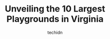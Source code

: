 ---
layout: ampstory
image: https://i0.wp.com/paketmu.com/wp-content/uploads/2023/06/fairlington-park-0-in-virginia-1686366494.jpeg?resize=640,853
author: techidn
featured: false
description: Explore the diverse Playground scene in Virginia, home to an incredible selection of 10 establishments catering to every taste. Whether youre in search of iconic favorites or undiscovered t
title: Unveiling the 10 Largest Playgrounds in Virginia
cover:
   title: Unveiling the 10 Largest Playgrounds in Virginia
   subtitle: RICKPATE
   background: https://paketmu.com/wp-content/uploads/2023/06/fairlington-park-0-in-virginia-1686366494.jpeg

pages: 
 - layout: thirds
   top: <h1>#1 Clemyjontri Park</h1>
   bottom: "<p>Wide open area. Lots of interactive structures.Most of the park is covered with spongey material which is awesome for the kids.The carousel was open which was a big highl</p>"
   background: https://paketmu.com/wp-content/uploads/2023/06/fairlington-park-1-in-virginia-1686366495.jpeg
   backgroundblur: true
 - layout: thirds
   top: <h1>#2 Libby Hill Park</h1>
   bottom: "<p>One of the best places to view the Richmond city skyline and James River! I love visiting this park with some Sub Rosa or Proper Pie in hand. Peaceful place to sit, take </p>"
   background: https://paketmu.com/wp-content/uploads/2023/06/fairlington-park-2-in-virginia-1686366496.jpeg
   cta:
      link: https://paketmu.com/unveiling-the-10-largest-playgrounds-in-virginia/
      text: Unveiling the 10 Largest Playgrounds in Virginia
 - layout: thirds
   top: <h1>#3 SOAR365</h1>
   bottom: "<p>This is a truly beautiful park with so much to offer kids of all ages and abilities. Swings, water play, music toys, climbing gym, etc. Note to caregivers - be cautious on</p>"
   background: https://paketmu.com/wp-content/uploads/2023/06/fairlington-park-3-in-virginia-1686366497.jpeg
   cta:
      link: https://paketmu.com/unveiling-the-10-largest-playgrounds-in-virginia/
      text: Unveiling the 10 Largest Playgrounds in Virginia
 - layout: thirds
   top: <h1>#4 Kids Cove Playground</h1>
   bottom: "<p>310 Edwin Dr, Virginia Beach, VA 23462, United States</p>"
   background: https://images.unsplash.com/photo-1527067829737-402993088e6b?ixlib=rb-4.0.3&ixid=MnwxMjA3fDB8MHxwaG90by1wYWdlfHx8fGVufDB8fHx8&auto=format&fit=crop&w=640&h=853&q=80
   cta:
      link: https://paketmu.com/unveiling-the-10-largest-playgrounds-in-virginia/
      text: Unveiling the 10 Largest Playgrounds in Virginia
 - layout: thirds
   top: <h1>#5 Kidsburg</h1>
   bottom: "<p>3793 Ironbound Rd, Williamsburg, VA 23188, United States</p>"
   background: https://images.unsplash.com/photo-1518640467707-6811f4a6ab73?ixlib=rb-4.0.3&ixid=MnwxMjA3fDB8MHxwaG90by1wYWdlfHx8fGVufDB8fHx8&auto=format&fit=crop&w=640&h=853&q=80
   cta:
      link: https://paketmu.com/unveiling-the-10-largest-playgrounds-in-virginia/
      text: Unveiling the 10 Largest Playgrounds in Virginia
 - layout: thirds
   top: <h1>#6 Chessies Big Backyard</h1>
   bottom: "<p>6601 Telegraph Rd, Alexandria, VA 22310, United States</p>"
   background: https://images.unsplash.com/photo-1602536052359-ef94c21c5948?ixlib=rb-4.0.3&ixid=MnwxMjA3fDB8MHxwaG90by1wYWdlfHx8fGVufDB8fHx8&auto=format&fit=crop&w=640&h=853&q=80
   cta:
      link: https://paketmu.com/unveiling-the-10-largest-playgrounds-in-virginia/
      text: Unveiling the 10 Largest Playgrounds in Virginia
 - layout: thirds
   top: <h1>#7 Rocky Run Park</h1>
   bottom: "<p>1109 N Barton St, Arlington, VA 22201, United States</p>"
   background: https://images.unsplash.com/photo-1462556791646-c201b8241a94?ixlib=rb-4.0.3&ixid=MnwxMjA3fDB8MHxwaG90by1wYWdlfHx8fGVufDB8fHx8&auto=format&fit=crop&w=640&h=853&q=80
   cta:
      link: https://paketmu.com/unveiling-the-10-largest-playgrounds-in-virginia/
      text: Unveiling the 10 Largest Playgrounds in Virginia
 - layout: thirds
   middle: Continue reading...
   background: https://images.unsplash.com/photo-1595364397663-fca4f075d796?ixlib=rb-4.0.3&ixid=MnwxMjA3fDB8MHxwaG90by1wYWdlfHx8fGVufDB8fHx8&auto=format&fit=crop&w=640&h=853&q=80
   cta:
      link: https://paketmu.com/unveiling-the-10-largest-playgrounds-in-virginia/
      text: Unveiling the 10 Largest Playgrounds in Virginia
      
---